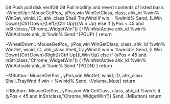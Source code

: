 Git Push pull disk verifGit Git Pull
modifiy and revert contents of listed bash.
~WheelUp::
MouseGetPos,, yPos,win
WinGetClass, class, ahk_id %win%
WinGet, winid, ID, ahk_class Shell_TrayWnd
if win = %winid%
	Send, {LWin Down}{Ctrl Down}{Left}{Ctrl Up}{LWin Up}
else if (yPos < 45 and InStr(class,"Chrome_WidgetWin"))
{
	IfWinNotActive ahk_id %win%
	WinActivate ahk_id %win%
	Send ^{PGUP}
}
return

~WheelDown::
MouseGetPos,, yPos,win
WinGetClass, class, ahk_id %win%
WinGet, winid, ID, ahk_class Shell_TrayWnd
if win = %winid%
	Send, {LWin Down}{Ctrl Down}{Right}{Ctrl Up}{LWin Up}
else if (yPos < 45 and InStr(class,"Chrome_WidgetWin"))
{
	IfWinNotActive ahk_id %win%
	WinActivate ahk_id %win%
	Send ^{PGDN}
}
return

~MButton::
MouseGetPos,, yPos,win
WinGet, winid, ID, ahk_class Shell_TrayWnd
if win = %winid%
	Send, {Volume_Mute}
return

~RButton::
MouseGetPos,, yPos,win
WinGetClass, class, ahk_id %win%
if (yPos < 45 and InStr(class,"Chrome_WidgetWin"))
	Send, {MButton}
return